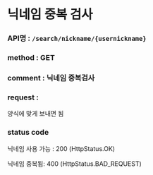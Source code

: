 # 닉네임 중복 검사
### API명 : `/search/nickname/{usernickname}`

### method : GET

### comment : 닉네임 중복검사

### request :
양식에 맞게 보내면 됨

### status code
닉네임 사용 가능 : 200 (HttpStatus.OK)
                
닉네임 중복됨: 400 (HttpStatus.BAD_REQUEST)